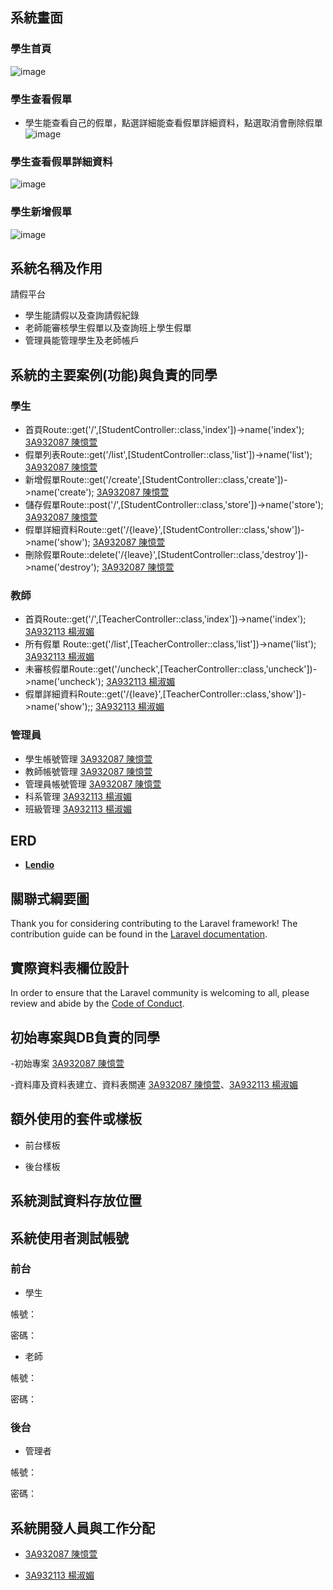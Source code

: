 ## 系統畫面
### 學生首頁
![image](https://user-images.githubusercontent.com/113490250/211313989-d8420578-0018-41bf-b8f9-88f442863b81.png)
### 學生查看假單
- 學生能查看自己的假單，點選詳細能查看假單詳細資料，點選取消會刪除假單
![image](https://user-images.githubusercontent.com/113490250/211314579-1423d945-7896-4b37-854a-dab9a0fb511a.png)
### 學生查看假單詳細資料
![image](https://user-images.githubusercontent.com/113490250/211314821-8b36562f-2f4c-4879-a9af-68ccf18de334.png)
### 學生新增假單
![image](https://user-images.githubusercontent.com/113490250/211315006-c89dcd2d-2f9a-422e-aeee-95859ef2ac63.png)

## 系統名稱及作用 

請假平台

- 學生能請假以及查詢請假紀錄
- 老師能審核學生假單以及查詢班上學生假單
- 管理員能管理學生及老師帳戶

## 系統的主要案例(功能)與負責的同學
### 學生
- 首頁Route::get('/',[StudentController::class,'index'])->name('index'); [3A932087 陳憶萱](https://github.com/3A932087)
- 假單列表Route::get('/list',[StudentController::class,'list'])->name('list'); [3A932087 陳憶萱](https://github.com/3A932087)
- 新增假單Route::get('/create',[StudentController::class,'create'])->name('create'); [3A932087 陳憶萱](https://github.com/3A932087)
- 儲存假單Route::post('/',[StudentController::class,'store'])->name('store'); [3A932087 陳憶萱](https://github.com/3A932087)
- 假單詳細資料Route::get('/{leave}',[StudentController::class,'show'])->name('show'); [3A932087 陳憶萱](https://github.com/3A932087)
- 刪除假單Route::delete('/{leave}',[StudentController::class,'destroy'])->name('destroy'); [3A932087 陳憶萱](https://github.com/3A932087)

### 教師
- 首頁Route::get('/',[TeacherController::class,'index'])->name('index'); [3A932113 楊淑媚](https://github.com/3A932113)
- 所有假單 Route::get('/list',[TeacherController::class,'list'])->name('list'); [3A932113 楊淑媚](https://github.com/3A932113)
- 未審核假單Route::get('/uncheck',[TeacherController::class,'uncheck'])->name('uncheck'); [3A932113 楊淑媚](https://github.com/3A932113)
- 假單詳細資料Route::get('/{leave}',[TeacherController::class,'show'])->name('show');; [3A932113 楊淑媚](https://github.com/3A932113)

### 管理員
- 學生帳號管理 [3A932087 陳憶萱](https://github.com/3A932087)
- 教師帳號管理 [3A932087 陳憶萱](https://github.com/3A932087)
- 管理員帳號管理 [3A932087 陳憶萱](https://github.com/3A932087)
- 科系管理 [3A932113 楊淑媚](https://github.com/3A932113)
- 班級管理 [3A932113 楊淑媚](https://github.com/3A932113)

## ERD

- **[Lendio](https://lendio.com)**

## 關聯式綱要圖

Thank you for considering contributing to the Laravel framework! The contribution guide can be found in the [Laravel documentation](https://laravel.com/docs/contributions).

## 實際資料表欄位設計

In order to ensure that the Laravel community is welcoming to all, please review and abide by the [Code of Conduct](https://laravel.com/docs/contributions#code-of-conduct).

## 初始專案與DB負責的同學

-初始專案 [3A932087 陳憶萱](https://github.com/3A932087)

-資料庫及資料表建立、資料表關連 [3A932087 陳憶萱](https://github.com/3A932087)、[3A932113 楊淑媚](https://github.com/3A932113)

## 額外使用的套件或樣板

- 前台樣板

- 後台樣板


## 系統測試資料存放位置

## 系統使用者測試帳號
### 前台
- 學生

帳號：

密碼：
- 老師

帳號：

密碼：
### 後台
- 管理者

帳號： 

密碼： 

## 系統開發人員與工作分配
- [3A932087 陳憶萱](https://github.com/3A932087)

- [3A932113 楊淑媚](https://github.com/3A932113)
